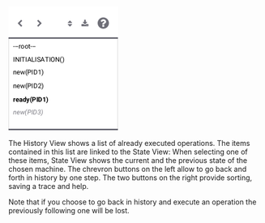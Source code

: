 ![History View](screenshots/History.png)

The History View shows a list of already executed operations. The items contained in this list are linked to the State View: When selecting one of these items, State View shows the current and the previous state of the chosen machine.  The chrevron buttons on the left allow to go back and forth in history by one step. The two buttons on the right provide sorting, saving a trace and help.

Note that if you choose to go back in history and execute an operation the previously following one will be lost. 

